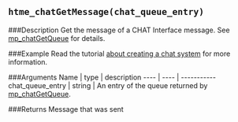 ``htme_chatGetMessage(chat_queue_entry)``
--------------

###Description
Get the message of a CHAT Interface message. See [mp_chatGetQueue](functions/chat/mp_chatGetQueue) for details.

###Example
Read the tutorial [about creating a chat system](tutorial/11_chat) for more information.

###Arguments
Name | type | description
---- | ---- | -----------
chat_queue_entry | string | An entry of the queue returned by [mp_chatGetQueue](functions/chat/mp_chatGetQueue).

###Returns
Message that was sent
